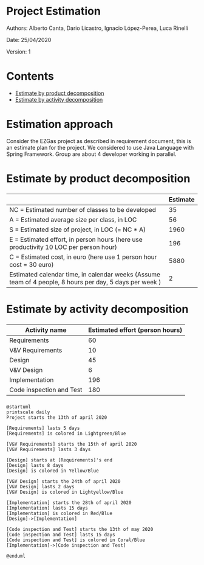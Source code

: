 # Project Estimation  

Authors:  Alberto Canta, Dario Licastro, Ignacio López-Perea, Luca Rinelli

Date: 25/04/2020

Version: 1

# Contents



- [Estimate by product decomposition](#estimate-by-product-decomposition)
- [Estimate by activity decomposition](#Estimate-by-activity-decomposition)



# Estimation approach

Consider the EZGas  project as described in requirement document, this is an estimate plan for the project.
We considered to use Java Language with Spring Framework.
Group are about 4 developer working in parallel.

# Estimate by product decomposition


### 


|             | Estimate                        |             
| ----------- | ------------------------------- |  
| NC =  Estimated number of classes to be developed   |        35                     |             
|  A = Estimated average size per class, in LOC       |                56            | 
| S = Estimated size of project, in LOC (= NC * A) | 1960 |
| E = Estimated effort, in person hours (here use productivity 10 LOC per person hour)  | 196                                     |   
| C = Estimated cost, in euro (here use 1 person hour cost = 30 euro) | 5880 | 
| Estimated calendar time, in calendar weeks (Assume team of 4 people, 8 hours per day, 5 days per week ) |  2                  |  

# Estimate by activity decomposition



### 

|         Activity name    | Estimated effort (person hours)   |             
| ----------- | ------------------------------- | 
| Requirements| 60 |
| V&V Requirements | 10 |
| Design | 45 |
| V&V Design | 6 |
| Implementation | 196 |
| Code inspection and Test | 180 |


###
```plantuml
@startuml
printscale daily
Project starts the 13th of april 2020

[Requirements] lasts 5 days
[Requirements] is colored in Lightgreen/Blue

[V&V Requirements] starts the 15th of april 2020
[V&V Requirements] lasts 3 days

[Design] starts at [Requirements]'s end
[Design] lasts 8 days
[Design] is colored in Yellow/Blue

[V&V Design] starts the 24th of april 2020
[V&V Design] lasts 2 days
[V&V Design] is colored in Lightyellow/Blue

[Implementation] starts the 28th of april 2020
[Implementation] lasts 15 days
[Implementation] is colored in Red/Blue
[Design]->[Implementation]

[Code inspection and Test] starts the 13th of may 2020
[Code inspection and Test] lasts 15 days
[Code inspection and Test] is colored in Coral/Blue
[Implementation]->[Code inspection and Test]

@enduml

```


